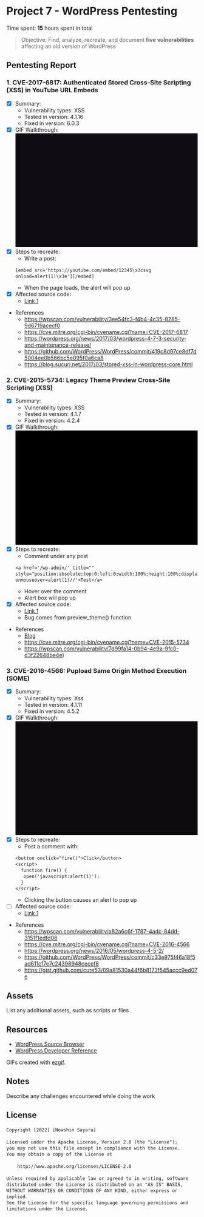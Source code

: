 # Project 7 - WordPress Pentesting

Time spent: **15** hours spent in total

> Objective: Find, analyze, recreate, and document **five vulnerabilities** affecting an old version of WordPress

## Pentesting Report
### 1. CVE-2017-6817: Authenticated Stored Cross-Site Scripting (XSS) in YouTube URL Embeds
  - [x] Summary: 
    - Vulnerability types: XSS
    - Tested in version: 4.1.16
    - Fixed in version: 6.0.3
  - [x] GIF Walkthrough: 
    <img src="yt.gif">
  - [x] Steps to recreate: 
    - Write a post:
    ```
    [embed src='https://youtube.com/embed/12345\x3csvg onload=alert(1)\x3e'][/embed]
    ```
    - When the page loads, the alert will pop up
  - [x] Affected source code:
    - [Link 1](https://github.com/WordPress/WordPress/commit/419c8d97ce8df7d5004ee0b566bc5e095f0a6ca8)
  - References
    - https://wpscan.com/vulnerability/3ee54fc3-f4b4-4c35-8285-9d6719acecf0
    - https://cve.mitre.org/cgi-bin/cvename.cgi?name=CVE-2017-6817
    - https://wordpress.org/news/2017/03/wordpress-4-7-3-security-and-maintenance-release/
    - https://github.com/WordPress/WordPress/commit/419c8d97ce8df7d5004ee0b566bc5e095f0a6ca8
    - https://blog.sucuri.net/2017/03/stored-xss-in-wordpress-core.html

### 2. CVE-2015-5734: Legacy Theme Preview Cross-Site Scripting (XSS)
  - [x] Summary: 
    - Vulnerability types: XSS 
    - Tested in version: 4.1.7
    - Fixed in version: 4.2.4
  - [x] GIF Walkthrough: 
    <img src="mouseover.gif">
  - [x] Steps to recreate: 
    - Comment under any post
    ```
    <a href='/wp-admin/' title="" style="position:absolute;top:0;left:0;width:100%;height:100%;display:block;" onmouseover=alert(1)//'>Test</a>
    ```
    - Hover over the comment
    - Alert box will pop up
  - [x] Affected source code:
    - [Link 1](https://core.trac.wordpress.org/changeset/33549)
    - Bug comes from preview_theme() function
  - References 
    - [Blog](https://blog.sucuri.net/2015/08/persistent-xss-vulnerability-in-wordpress-explained.html)
    - https://cve.mitre.org/cgi-bin/cvename.cgi?name=CVE-2015-5734
    - https://wpscan.com/vulnerability/7d99fa14-0b94-4e9a-9fc0-d3f22648be4e)

### 3.  CVE-2016-4566: Pupload Same Origin Method Execution (SOME)
  - [x] Summary: 
    - Vulnerability types: Xss
    - Tested in version: 4.1.11
    - Fixed in version: 4.5.2
  - [x] GIF Walkthrough: 
    <img src="button.gif">
  - [x] Steps to recreate: 
    - Post a comment with:
    ```
    <button onclick="fire()">Click</button>
    <script>
      function fire() {
       open('javascript:alert(1)');
      }
    </script>
    ```
    - Clicking the button causes an alert to pop up
  - [ ] Affected source code:
    - [Link 1](https://core.trac.wordpress.org/browser/tags/version/src/source_file.php)
  - References
    - https://wpscan.com/vulnerability/a82a6c6f-1787-4adc-84dd-3151f1edfd06
    - https://cve.mitre.org/cgi-bin/cvename.cgi?name=CVE-2016-4566
    - https://wordpress.org/news/2016/05/wordpress-4-5-2/
    - https://github.com/WordPress/WordPress/commit/c33e975f46a18f5ad611cf7e7c24398948cecef8
    - https://gist.github.com/cure53/09a81530a44f6b8173f545accc9ed07e

## Assets

List any additional assets, such as scripts or files

## Resources

- [WordPress Source Browser](https://core.trac.wordpress.org/browser/)
- [WordPress Developer Reference](https://developer.wordpress.org/reference/)

GIFs created with [ezgif](https://ezgif.com/gif-to-mp4).

## Notes

Describe any challenges encountered while doing the work

## License

    Copyright [2022] [Nowshin Sayara]

    Licensed under the Apache License, Version 2.0 (the "License");
    you may not use this file except in compliance with the License.
    You may obtain a copy of the License at

        http://www.apache.org/licenses/LICENSE-2.0

    Unless required by applicable law or agreed to in writing, software
    distributed under the License is distributed on an "AS IS" BASIS,
    WITHOUT WARRANTIES OR CONDITIONS OF ANY KIND, either express or implied.
    See the License for the specific language governing permissions and
    limitations under the License.
